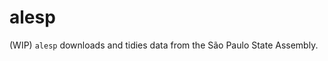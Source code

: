 
<!-- README.md is generated from README.Rmd. Please edit that file -->

# alesp

(WIP) `alesp` downloads and tidies data from the São Paulo State
Assembly.
